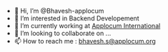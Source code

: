 - 👋 Hi, I’m @Bhavesh-applocum
- 👀 I’m interested in Backend Developement
- 🌱 I’m currently working at [Applocum International](https://www.applocum.com/)
- 💞️ I’m looking to collaborate on ...
- 📫 How to reach me : bhavesh.s@applocum.org

<!---
Bhavesh-applocum/Bhavesh-applocum is a ✨ special ✨ repository because its `README.md` (this file) appears on your GitHub profile.
You can click the Preview link to take a look at your changes.
--->
